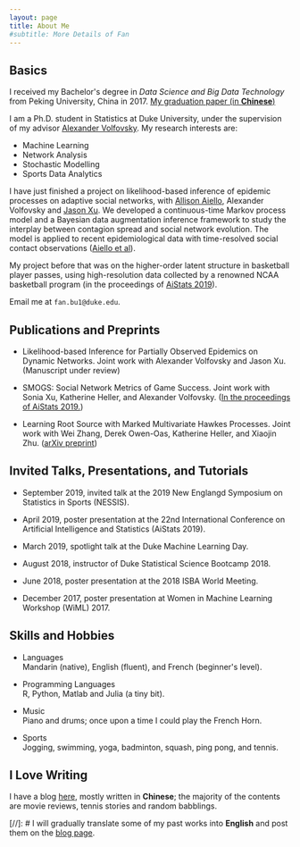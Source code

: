```yaml
---
layout: page
title: About Me
#subtitle: More Details of Fan
---
```


<!--p align="center"--> 
<!--img src="https://fanbuduke17.github.io/FanBu_GraduationCeremony_2.jpg" alt="my graduation pic" width="307" height="365"-->
<!--/p-->

## Basics

I received my Bachelor's degree in _Data Science and Big Data Technology_ from Peking University, China in 2017. [My graduation paper (in **Chinese**)](https://fanbuduke17.github.io/Graduation_Paper.pdf)

I am a Ph.D. student in Statistics at Duke University, under the supervision of my advisor [Alexander Volfovsky](https://volfovsky.github.io/). My research interests are:

- Machine Learning
- Network Analysis
- Stochastic Modelling
- Sports Data Analytics

I have just finished a project on likelihood-based inference of epidemic processes on adaptive social networks, with [Allison Aiello](https://sph.unc.edu/adv_profile/allison-e-aiello-phd/), Alexander Volfovsky and [Jason Xu](https://jasonxu90.github.io/). We developed a continuous-time Markov process model and a Bayesian data augmentation inference framework to study the interplay between contagion spread and social network evolution. The model is applied to recent epidemiological data with time-resolved social contact observations ([Aiello et al](https://www.sciencedirect.com/science/article/pii/S1755436516000025)).

My project before that was on the higher-order latent structure in basketball player passes, using high-resolution data collected by a renowned NCAA basketball program (in the proceedings of [AiStats 2019](https://www.aistats.org/)). 

Email me at ``fan.bu1@duke.edu``.

## Publications and Preprints

* Likelihood-based Inference for Partially Observed Epidemics on Dynamic Networks. Joint work with Alexander Volfovsky and Jason Xu. (Manuscript under review)

* SMOGS: Social Network Metrics of Game Success. Joint work with Sonia Xu, Katherine Heller, and Alexander Volfovsky. ([In the proceedings of AiStats 2019.](http://proceedings.mlr.press/v89/bu19a/bu19a.pdf))

* Learning Root Source with Marked Multivariate Hawkes Processes. Joint work with Wei Zhang, Derek Owen-Oas, Katherine Heller, and Xiaojin Zhu. ([arXiv preprint](https://arxiv.org/abs/1809.03648))

## Invited Talks, Presentations, and Tutorials

* September 2019, invited talk at the 2019 New Englangd Symposium on Statistics in Sports (NESSIS).

* April 2019, poster presentation at the 22nd International Conference on Artificial Intelligence and Statistics (AiStats 2019).

* March 2019, spotlight talk at the Duke Machine Learning Day.

* August 2018, instructor of Duke Statistical Science Bootcamp 2018. 

* June 2018, poster presentation at the 2018 ISBA World Meeting.

* December 2017, poster presentation at Women in Machine Learning Workshop (WiML) 2017.

## Skills and Hobbies

* Languages  
  Mandarin (native), English (fluent), and French (beginner's level).
  
* Programming Languages  
  R, Python, Matlab and Julia (a tiny bit).
  
* Music  
  Piano and drums; once upon a time I could play the French Horn.
  
* Sports   
  Jogging, swimming, yoga, badminton, squash, ping pong, and tennis.

## I Love Writing

I have a blog [here](https://fanbublog.wordpress.com/), mostly written in **Chinese**; the majority of the contents are movie reviews, tennis stories and random babblings. 

[//]: # I will gradually translate some of my past works into **English** and post them on the [blog page](https://https://fanbuduke17.github.io/blog).

